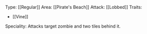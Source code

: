 Type: [[Regular]]
Area: [[Pirate's Beach]]
Attack: [[Lobbed]]
Traits:
- [[Vine]]

Speciality: Attacks target zombie and two tiles behind it.